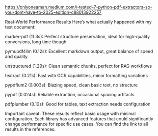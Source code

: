 https://onlyoneaman.medium.com/i-tested-7-python-pdf-extractors-so-you-dont-have-to-2025-edition-c88013922257

Real-World Performance Results
Here’s what actually happened with my test document:

marker-pdf (11.3s): Perfect structure preservation, ideal for high-quality conversions, long time though

pymupdf4llm (0.12s): Excellent markdown output, great balance of speed and quality

unstructured (1.29s): Clean semantic chunks, perfect for RAG workflows

textract (0.21s): Fast with OCR capabilities, minor formatting variations

pypdfium2 (0.003s): Blazing speed, clean basic text, no structure

pypdf (0.024s): Reliable extraction, occasional spacing artifacts

pdfplumber (0.10s): Good for tables, text extraction needs configuration

Important caveat: These results reflect basic usage with minimal configuration. Each library has advanced features that could significantly change performance for specific use cases. You can find the link to all results in the references.

